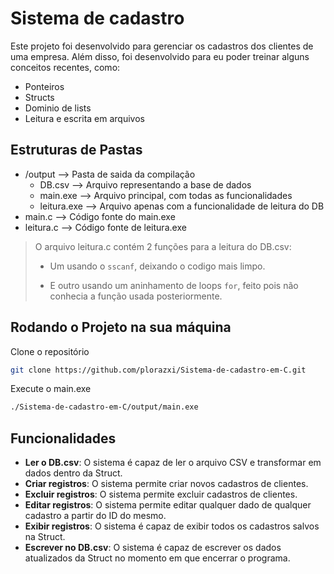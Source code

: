 # Sistema de cadastro
Este projeto foi desenvolvido para gerenciar os cadastros dos clientes de uma empresa.
Além disso, foi desenvolvido para eu poder treinar alguns conceitos recentes, como: 
- Ponteiros
- Structs
- Dominio de lists
- Leitura e escrita em arquivos

## Estruturas de Pastas
- /output         --> Pasta de saida da compilação
  - DB.csv        --> Arquivo representando a base de dados
  - main.exe      --> Arquivo principal, com todas as funcionalidades
  - leitura.exe   --> Arquivo apenas com a funcionalidade de leitura do DB
- main.c          --> Código fonte do main.exe
- leitura.c       --> Código fonte de leitura.exe

> O arquivo leitura.c contém 2 funções para a leitura do DB.csv:
>
> - Um usando o `sscanf`, deixando o codigo mais limpo.
>
> - E outro usando um aninhamento de loops `for`, feito pois não conhecia a função usada posteriormente.

## Rodando o Projeto na sua máquina
Clone o repositório
```bash
git clone https://github.com/plorazxi/Sistema-de-cadastro-em-C.git
```
Execute o main.exe
```bash
./Sistema-de-cadastro-em-C/output/main.exe
```

## Funcionalidades
- **Ler o DB.csv**: O sistema é capaz de ler o arquivo CSV e transformar em dados dentro da Struct.
- **Criar registros**: O sistema permite criar novos cadastros de clientes.
- **Excluir registros**: O sistema permite excluir cadastros de clientes.
- **Editar registros**: O sistema permite editar qualquer dado de qualquer cadastro a partir do ID do mesmo.
- **Exibir registros**: O sistema é capaz de exibir todos os cadastros salvos na Struct.
- **Escrever no DB.csv**: O sistema é capaz de escrever os dados atualizados da Struct no momento em que encerrar o programa.
